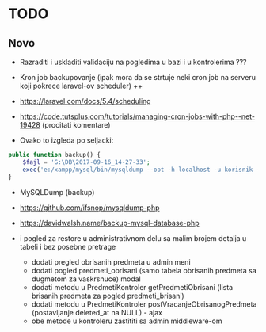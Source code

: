 # TODO

## Novo

- Razraditi i uskladiti validaciju na pogledima u bazi i u kontrolerima ???

- Kron job backupovanje (ipak mora da se strtuje neki cron job na serveru koji pokrece laravel-ov scheduler) ++
- https://laravel.com/docs/5.4/scheduling

- https://code.tutsplus.com/tutorials/managing-cron-jobs-with-php--net-19428 (procitati komentare)


- Ovako to izgleda po seljacki:
```php
public function backup() {
    $fajl = 'G:\DB\2017-09-16_14-27-33';
    exec('e:/xampp/mysql/bin/mysqldump --opt -h localhost -u korisnik -plozinka baza > ' . $fajl);
}
```

- MySQLDump (backup)
- https://github.com/ifsnop/mysqldump-php
- https://davidwalsh.name/backup-mysql-database-php

- i pogled za restore u administrativnom delu sa malim brojem detalja u tabeli i bez posebne pretrage
    - dodati pregled obrisanih predmeta u admin meni
    - dodati pogled predmeti_obrisani (samo tabela obrisanih predmeta sa dugmetom za vaskrsnuce) modal
    - dodati metodu u PredmetiKontroler getPredmetiObrisani (lista brisanih predmeta za pogled predmeti_brisani)
    - dodati metodu u PredmetiKontroler postVracanjeObrisanogPredmeta (postavljanje deleted_at na NULL) - ajax
    - obe metode u kontroleru zastititi sa admin middleware-om